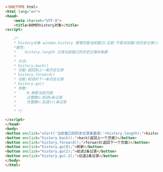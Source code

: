 
<BlogInfo id="444" title="59.BOM的history对象" author="白日梦想猿" pv=0 read_times=0 pre_cost_time=0分41秒 category="js学习" tag_list="['js学习']" create_time="2020.10.02 16:33:03" update_time="2020.10.02 16:47:05" />

```html
<!DOCTYPE html>
<html lang="en">
<head>
    <meta charset="UTF-8">
    <title>BOM的history对象</title>
<script>

    /*
    * history对象 window.history 掌管的是当前窗口(注意:不是浏览器)的历史记录(只要加载的url的不同就会产生一条新记录)
    *属性:
    *    history.length 记录当前窗口的历史记录的条数
    *
    * 方法:
    * history.back()
    * 功能:返回到上一条历史记录
    * history.forward()
    * 功能:前进的下一条历史记录
    * history.go()
    * 参数:
    *     0:刷新当前页面
    *     正整数n:前进n条记录
    *     负整数n:后退|n|条记录
    *
    * */

</script>
</head>
<body>
<button onclick="alert('当前窗口的历史记录条数是:'+history.length);">history</button>
<button onclick="history.back();">back(返回上一个页面)</button>
<button onclick="history.forward();">forward(返回下一个页面)</button>
<button onclick="history.go(0);">刷新</button>
<button onclick="history.go(2);">前进2条记录</button>
<button onclick="history.go(-2);">后退2条记录</button>
</body>
</html>
```
